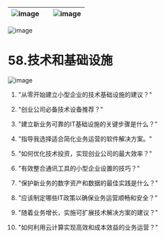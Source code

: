 | ![image](d2d_images/chapter_title_corner_decoration_left.png) |  | ![image](d2d_images/chapter_title_corner_decoration_right.png) |
| --- | --- | --- |

![image](d2d_images/chapter_title_above.png)

# 58.技术和基础设施

![image](d2d_images/chapter_title_below.png)

1.  "从零开始建立小型企业的技术基础设施的建议？"

1.  "创业公司必备技术设备推荐？"

1.  "建立新业务可靠的IT基础设施的关键步骤是什么？"

1.  "指导我选择适合简化业务运营的软件解决方案。"

1.  "如何优化技术投资，实现创业公司的最大效率？"

1.  "有效整合通讯工具的小型企业设置的技巧？"

1.  "保护新业务的数字资产和数据的最佳实践是什么？"

1.  "应该制定哪些IT政策以确保业务运营顺畅和安全？"

1.  "随着业务增长，实施可扩展技术解决方案的建议？"

1.  "如何利用云计算实现高效和成本效益的业务运营？"
